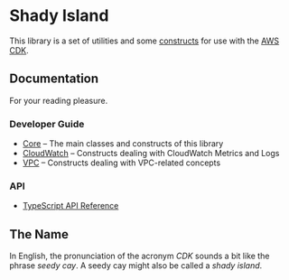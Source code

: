 # Shady Island

This library is a set of utilities and some [constructs](https://github.com/aws/constructs) for use with the [AWS CDK](https://github.com/aws/aws-cdk).

## Documentation

For your reading pleasure.

### Developer Guide

- [Core](core.md) – The main classes and constructs of this library
- [CloudWatch](cloudwatch.md) – Constructs dealing with CloudWatch Metrics and Logs
- [VPC](vpc.md) – Constructs dealing with VPC-related concepts

### API

- [TypeScript API Reference](api/API.md)

## The Name

In English, the pronunciation of the acronym _CDK_ sounds a bit like the phrase _seedy cay_. A seedy cay might also be called a _shady island_.
